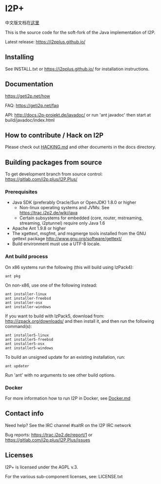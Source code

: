 # I2P+

中文版文档在[这里](README-zh.md)

This is the source code for the soft-fork of the Java implementation of I2P.

Latest release: https://i2pplus.github.io/

## Installing

See INSTALL.txt or https://i2pplus.github.io/ for installation instructions.

## Documentation

https://geti2p.net/how

FAQ: https://geti2p.net/faq

API: http://docs.i2p-projekt.de/javadoc/
or run 'ant javadoc' then start at build/javadoc/index.html

## How to contribute / Hack on I2P

Please check out [HACKING.md](docs/HACKING.md) and other documents in the docs directory.

## Building packages from source

To get development branch from source control: https://gitlab.com/i2p.plus/I2P.Plus/

### Prerequisites

- Java SDK (preferably Oracle/Sun or OpenJDK) 1.8.0 or higher
  - Non-linux operating systems and JVMs: See https://trac.i2p2.de/wiki/java
  - Certain subsystems for embedded (core, router, mstreaming, streaming, i2ptunnel)
    require only Java 1.6
- Apache Ant 1.9.8 or higher
- The xgettext, msgfmt, and msgmerge tools installed from the GNU gettext package
  http://www.gnu.org/software/gettext/
- Build environment must use a UTF-8 locale.

### Ant build process

On x86 systems run the following (this will build using IzPack4):

    ant pkg

On non-x86, use one of the following instead:

    ant installer-linux
    ant installer-freebsd
    ant installer-osx
    ant installer-windows

If you want to build with IzPack5, download from: http://izpack.org/downloads/ and then
install it, and then run the following command(s):

    ant installer5-linux
    ant installer5-freebsd
    ant installer5-osx
    ant installer5-windows

To build an unsigned update for an existing installation, run:

    ant updater

Run 'ant' with no arguments to see other build options.

### Docker
For more information how to run I2P in Docker, see [Docker.md](Docker.md)
## Contact info

Need help? See the IRC channel #saltR on the I2P IRC network

Bug reports: https://trac.i2p2.de/report/1 or https://gitlab.com/i2p.plus/I2P.Plus/issues

## Licenses

I2P+ is licensed under the AGPL v.3.

For the various sub-component licenses, see: LICENSE.txt

